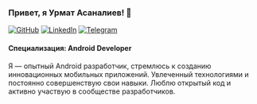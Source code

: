 ### Привет, я Урмат Асаналиев! 👋

[![GitHub](https://img.shields.io/badge/GitHub-urmatdev-blue)](https://github.com/urmatdev)
[![LinkedIn](https://img.shields.io/badge/LinkedIn-urmatasanaliev-blue)](https://www.linkedin.com/in/urmatasanaliev)
[![Telegram](https://img.shields.io/badge/Telegram-@urmat_asanaliev-blue)](https://t.me/urmat_asanaliev)

#### Специализация: Android Developer

Я — опытный Android разработчик, стремлюсь к созданию инновационных мобильных приложений. Увлеченный технологиями и постоянно совершенствую свои навыки. Люблю открытый код и активно участвую в сообществе разработчиков.


<!--
**UrmatAsanaliev/UrmatAsanaliev** is a ✨ _special_ ✨ repository because its `README.md` (this file) appears on your GitHub profile.

Here are some ideas to get you started:

- 🔭 I’m currently working on ...
- 🌱 I’m currently learning ...
- 👯 I’m looking to collaborate on ...
- 🤔 I’m looking for help with ...
- 💬 Ask me about ...
- 📫 How to reach me: ...
- 😄 Pronouns: ...
- ⚡ Fun fact: ...
-->
